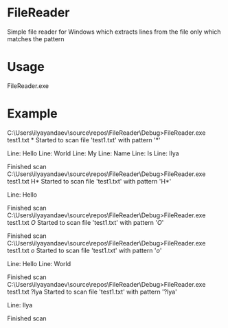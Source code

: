 # FileReader
Simple file reader for Windows which extracts lines from the file only which matches the pattern

# Usage
FileReader.exe <file name> <pattern>

# Example

C:\Users\ilyayandaev\source\repos\FileReader\Debug>FileReader.exe test1.txt *
Started to scan file 'test1.txt' with pattern '*'

Line: Hello
Line: World
Line: My
Line: Name
Line: Is
Line: Ilya

Finished scan
C:\Users\ilyayandaev\source\repos\FileReader\Debug>FileReader.exe test1.txt H*
Started to scan file 'test1.txt' with pattern 'H*'

Line: Hello

Finished scan
C:\Users\ilyayandaev\source\repos\FileReader\Debug>FileReader.exe test1.txt *O*
Started to scan file 'test1.txt' with pattern '*O*'


Finished scan
C:\Users\ilyayandaev\source\repos\FileReader\Debug>FileReader.exe test1.txt *o*
Started to scan file 'test1.txt' with pattern '*o*'

Line: Hello
Line: World

Finished scan
C:\Users\ilyayandaev\source\repos\FileReader\Debug>FileReader.exe test1.txt ?lya
Started to scan file 'test1.txt' with pattern '?lya'

Line: Ilya

Finished scan
